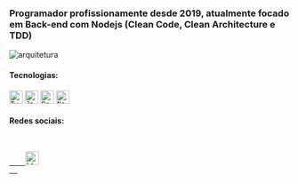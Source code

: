 ### Programador profissionamente desde 2019, atualmente focado em Back-end com Nodejs (Clean Code, Clean Architecture e TDD)

<img src="https://media-exp1.licdn.com/dms/image/C5616AQE8KPXiCcwwSw/profile-displaybackgroundimage-shrink_200_800/0/1614640657120?e=1620259200&v=beta&t=gR3hv5BQRtufgKsBy4i71p_tQCztPoR6SuOJFn9dlFI" alt="arquitetura"/>

#### Tecnologias:

<code><img height="24" src="https://cdn.iconscout.com/icon/free/png-512/typescript-1174965.png" alt="Typescript"/></code>
<code><img height="24" src="https://www.freepnglogos.com/uploads/javascript-png/javascript-vector-logo-yellow-png-transparent-javascript-vector-12.png" alt="Javascript"/></code>
<code><img height="24" src="https://upload.wikimedia.org/wikipedia/commons/thumb/a/a7/React-icon.svg/1280px-React-icon.svg.png" alt="ReactJs"/></code>
<code><img height="24" src="https://seeklogo.com/images/N/nodejs-logo-FBE122E377-seeklogo.com.png" alt="NodeJs"/></code>

#### Redes sociais:
<code>
  <a target="_blank" href="https://www.linkedin.com/in/kaique-caires/">
    <img height="24" src="https://verat.co.uk/wp-content/uploads/2019/03/1024px-Linkedin_icon.svg.png" alt="LinkedIn"/>
  </a>
</code>
